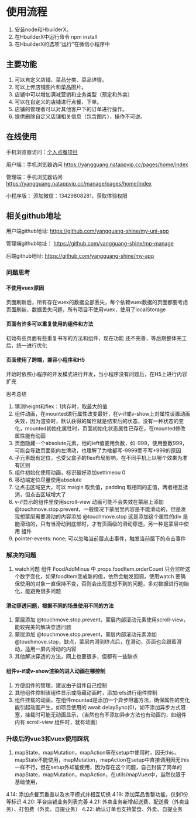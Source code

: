 # 使用流程

1. 安装node和HbuilderX。
2. 在HbuilderX中运行命令 npm install
3. 在HbuilderX的选项“运行”在微信小程序中

## 主要功能

1. 可以自定义店铺、菜品分类、菜品详情。
2. 可以上传店铺图片和菜品图片。
3. 店铺中可以增加满减营销和业务类型（预定和外卖）
4. 可以在自定义的店铺进行点餐、下单。
5. 店铺的管理者可以对其他客户下的订单进行操作。
6. 提供删除自定义店铺相关信息（包含图片），操作不可逆。

## 在线使用

手机浏览器访问：[个人点餐项目](https://yangguang.natappvip.cc/pages/home/index)

用户端：手机浏览器访问 https://yangguang.natappvip.cc/pages/home/index

管理端：手机浏览器访问 https://yangguang.natappvip.cc/manage/pages/home/index

小程序版： 添加微信：13429808281，获取体验权限

## 相关github地址

用户端github地址: https://github.com/yangguang-shine/my-uni-app

管理端github地址： https://github.com/yangguang-shine/mp-manage

后端github地址: https://github.com/yangguang-shine/my-app


### 问题思考

#### 不使用vuex原因

页面刷新后，所有存在vuex的数据全部丢失，每个依赖vuex数据的页面都要考虑页面刷新，数据丢失问题，所有项目不使用vuex，使用了localStorage

#### 页面有许多可以重复使用的组件和方法

初始有些页面有些重复书写的方法和组件，现在功能 还不完善，等后期整体完工后，统一进行优化

#### 页面使用了跨端，兼容小程序和H5

开始时依照小程序的开发模式进行开发，当小程序没有问题后，在H5上进行内容扩充


思考总结

1. 猜测height和flex：1共存时，取最大的值
2. 组件动画，在mounted进行属性改变最好，在v-if或v-show上对属性设置动画失效，因为渲染时，默认获得的属性就是结束后的状态，没有一种状态的变化，mounted初始化属性时，页面初始化状态属性已存在，在mounted修改属性能有动画
3. 页面隐藏一个absolute元素，他的left值要用负数，如-999，使用整数999，可能会导致页面能向左滑动，也理解了为啥都写-9999而不写+999的原因
4. 子元素既有定位，也受父盒子的flex布局影响，在不同手机上以哪个效果为准有区别
5. 组件初始化使用动画，标识最好添加settimeou 0
6. 移动端定位尽量使用absolute
7. 让点击区域更大，可以 maigin 取负值，padding 取相同的正值，两者相互抵消，但点击区域增大了
8. v-if显示的组件里使用scroll-view 动画可能不会失效在蒙层上添加 @touchmove.stop.prevent，一般情况下蒙层里内容是不能滑动的，但是发现想蒙层需要滑动的内容添加 @touchmove.stop 这是添加这个属性的div 是能滑动的，只有当滑动到底部时，才有页面级的滑动穿透，另一种是蒙层中使用<scroll-view> 组件
9. pointer-events: none; 可以忽略当前层点击事件，触发当前层下的点击事件


### 解决的问题
1. watch问题 组件 FoodAddMinus 中 props.foodItem.orderCount 只会监听这个数字变化，如果foodItem变成新的值，依然会触发回调，使用watch 要确保使用的对象一直保持不变，否则会出现意想不到的问题，多对数据进行初始化，能避免很多问题

#### 滑动穿透问题，根据不同的场景使用不同的方法

1. 蒙层添加 @touchmove.stop.prevent，蒙层内部滚动元素使用scroll-view，能较完美的解决穿透问题
2. 蒙层添加 @touchmove.stop.prevent，蒙层内部滚动元素添加 @touchmove.stop，缺点，蒙层内滑到终点后，在滑动，页面也会跟着滑动，适用一屏内滑动的内容
3. 其他解决穿透的方法，网上也要很多，但都有一些缺点

#### 组件v-if或v-show渲染的进入动画在哪控制

1. 方便组件的管理，建议由子组件自己控制
2. 其他组件控制该组件显示或隐藏动画时，添加refs进行组件控制
3. 组件挂载的动画，在组件mounted是添加一个异步阻塞方法，确保属性的变化能引起动画产生，如项目使用的 await delaySync(0)，如不添加异步方式阻塞，挂载时可能无动画显示，（当然也有不添加异步方法也有动画的，如组件内有 scroll-view 组件时，就有动画）

### 升级后的vue3和vuex使用踩坑

1. mapState，mapMutation，mapAction等在setup中使用时，因无this，mapState不能使用，mapMutation，mapAction在setup中直接调用因无this一样不行，但在setup外却能使用，因为存在这个问题，自己封装了简单的mapState，mapMutation，mapAction，在utils/mapVuex中，当然仅限于基础使用，

4.14: 添加点餐页垂直以及水平模式并相互切换
4.19: 添加菜品售罄功能，仅剩1份等标识
4.20: 平台店铺业务列表完善
4.21: 外卖业务新增起送费、配送费（外卖业务）、打包费（外卖、自提业务）
4.22: 确认订单也支持堂食、外卖、自提业务
